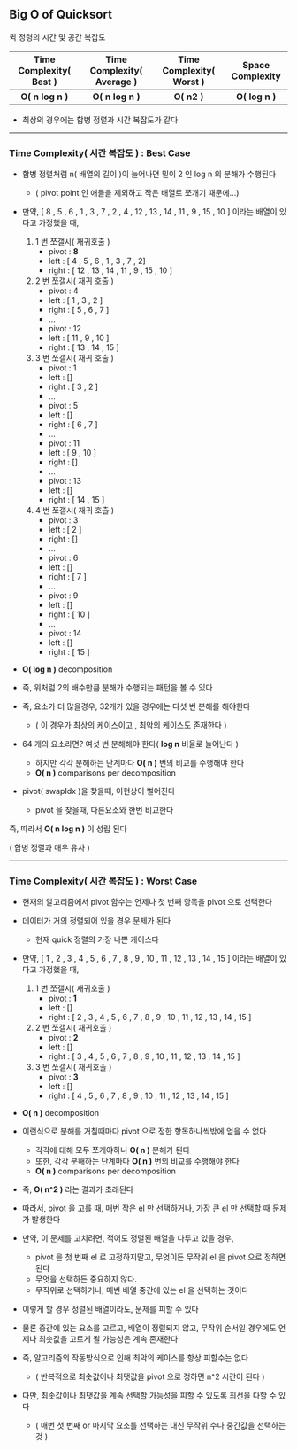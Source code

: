 ## Big O of Quicksort

퀵 정령의 시간 및 공간 복잡도

| Time Complexity( Best ) | Time Complexity( Average ) | Time Complexity( Worst ) | Space Complexity |          
|:-----------------------:|:--------------------------:|:------------------------:|:----------------:|
|    **O( n log n )**     |      **O( n log n )**      |       **O( n2 )**        |  **O( log n )**  |


- 최상의 경우에는 합병 정렬과 시간 복잡도가 같다

---

### Time Complexity( 시간 복잡도 ) : Best Case

- 합병 정렬처럼 n( 배열의 길이 )이 늘어나면 밑이 2 인 log n 의 분해가 수행된다
  - ( pivot point 인 애들을 제외하고 작은 배열로 쪼개기 때문에...)


- 만약, [ 8 , 5 , 6 , 1 , 3 , 7 , 2 , 4 , 12 , 13 , 14 , 11 , 9 , 15 , 10 ] 이라는 배열이 있다고 가정했을 때,
  1. 1 번 쪼갤시( 재귀호출 ) 
     - pivot : **8**
     - left : [ 4 , 5 , 6 , 1 , 3 , 7 , 2]
     - right : [ 12 , 13 , 14 , 11 , 9 , 15 , 10 ]
  2. 2 번 쪼갤시( 재귀 호출 )
     - pivot : 4
     - left : [ 1 , 3 , 2 ]
     - right : [ 5 , 6 , 7 ]
     - ...
     - pivot : 12
     - left : [ 11 , 9 , 10 ]
     - right : [ 13 , 14 , 15 ]
  3. 3 번 쪼갤시( 재귀 호출 )
     - pivot : 1
     - left : []
     - right : [ 3 , 2 ]
     - ...
     - pivot : 5
     - left : []
     - right : [ 6 , 7 ]
     - ...
     - pivot : 11
     - left : [ 9 , 10 ]
     - right : []
     - ...
     - pivot : 13
     - left : []
     - right : [ 14 , 15 ]
  4. 4 번 쪼갤시( 재귀 호출 )
     - pivot : 3
     - left : [ 2 ]
     - right : []
     - ...
     - pivot : 6
     - left : []
     - right : [ 7 ]
     - ...
     - pivot : 9
     - left : []
     - right : [ 10 ]
     - ...
     - pivot : 14
     - left : []
     - right : [ 15 ]


- **O( log n )** decomposition


- 즉, 위처럼 2의 배수만큼 분해가 수행되는 패턴을 볼 수 있다


- 즉, 요소가 더 많을경우, 32개가 있을 경우에는 다섯 번 분해를 해야한다
  - ( 이 경우가 최상의 케이스이고 , 최악의 케이스도 존재한다 )


- 64 개의 요소라면? 여섯 번 분해해야 한다( **log n** 비율로 늘어난다 )
  - 하지만 각각 분해하는 단계마다 **O( n )** 번의 비교를 수행해야 한다
  - **O( n )** comparisons per decomposition


- pivot( swapIdx )을 찾을때, 이현상이 벌어진다
  - pivot 을 찾을때, 다른요소와 한번 비교한다


즉, 따라서 **O( n log n )** 이 성립 된다


( 합병 정렬과 매우 유사 )

---

### Time Complexity( 시간 복잡도 ) : Worst Case

- 현재의 알고리즘에서 pivot 함수는 언제나 첫 번째 항목을 pivot 으로 선택한다


- 데이터가 거의 정렬되어 있을 경우 문제가 된다
  - 현재 quick 정렬의 가장 나쁜 케이스다


- 만약, [ 1 , 2 , 3 , 4 , 5 , 6 , 7 , 8 , 9 , 10 , 11 , 12 , 13 , 14 , 15 ] 이라는 배열이 있다고 가정했을 때,
  1. 1 번 쪼갤시( 재귀호출 )
     - pivot : **1**
     - left : []
     - right : [ 2 , 3 , 4 , 5 , 6 , 7 , 8 , 9 , 10 , 11 , 12 , 13 , 14 , 15 ]
  2. 2 번 쪼갤시( 재귀호출 )
     - pivot : **2**
     - left : []
     - right : [ 3 , 4 , 5 , 6 , 7 , 8 , 9 , 10 , 11 , 12 , 13 , 14 , 15 ]
  3. 3 번 쪼갤시( 재귀호출 )
     - pivot : **3**
     - left : []
     - right : [ 4 , 5 , 6 , 7 , 8 , 9 , 10 , 11 , 12 , 13 , 14 , 15 ]    


- **O( n )** decomposition


- 이런식으로 분해를 거칠때마다 pivot 으로 정한 항목하나씩밖에 얻을 수 없다
  - 각각에 대해 모두 쪼개야하니 **O( n )** 분해가 된다
  - 또한, 각각 분해하는 단계마다 **O( n )** 번의 비교를 수행해야 한다
  - **O( n )** comparisons per decomposition


- 즉, **O( n^2 )** 라는 결과가 초래된다


- 따라서, pivot 을 고를 때, 매번 작은 el 만 선택하거나, 가장 큰 el 만 선택할 때 문제가 발생한다


- 만약, 이 문제를 고치려면, 적어도 정렬된 배열을 다루고 있을 경우, 
  - pivot 을 첫 번째 el 로 고정하지말고, 무엇이든 무작위 el 을 pivot 으로 정하면 된다
  - 무엇을 선택하든 중요하지 않다.
  - 무작위로 선택하거나, 매번 배열 중간에 있는 el 을 선택하는 것이다


- 이렇게 할 경우 정렬된 배열이라도, 문제를 피할 수 있다


- 물론 중간에 있는 요소를 고르고, 배열이 정렬되지 않고, 무작위 순서일 경우에도 언제나 최솟값을 고르게 될 가능성은 계속 존재한다


- 즉, 알고리즘의 작동방식으로 인해 최악의 케이스를 항상 피할수는 없다
  - ( 반복적으로 최솟값이나 최댓값을 pivot 으로 정하면 n^2 시간이 된다 )


- 다만, 최솟값이나 최댓값을 계속 선택할 가능성을 피할 수 있도록 최선을 다할 수 있다
  - ( 매번 첫 번째 or 마지막 요소를 선택하는 대신 무작위 수나 중간값을 선택하는 것 )